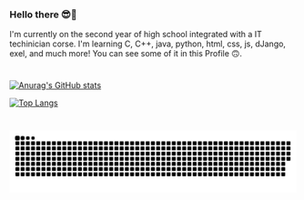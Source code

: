 ### Hello there 😎🦆

I'm currently on the second year of high school integrated with a IT techinician corse. I'm learning C, C++, java, python, html, css, js, dJango, exel, and much more! You can see some of it in this Profile 🙃.

#
[![Anurag's GitHub stats](https://github-readme-stats.vercel.app/api?username=edu15076&theme=merko)](https://github.com/edu15076/github-readme-stats)

[![Top Langs](https://github-readme-stats.vercel.app/api/top-langs/?username=edu15076&theme=merko)](https://github.com/edu15076/github-readme-stats)

#
<picture>
  <source media="(prefers-color-scheme: dark)" srcset="https://raw.githubusercontent.com/edu15076/edu15076/output/github-contribution-grid-snake-dark.svg">
  <source media="(prefers-color-scheme: light)" srcset="https://raw.githubusercontent.com/edu15076/edu15076/output/github-contribution-grid-snake.svg">
  <img alt="github contribution grid snake animation" src="https://raw.githubusercontent.com/edu15076/edu15076/output/github-contribution-grid-snake.svg">
</picture>
